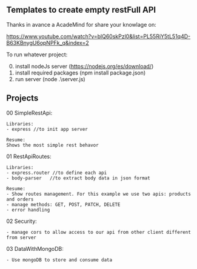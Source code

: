 
Templates to create empty restFull API
--------------------------------------

Thanks in avance a AcadeMind for share your knowlage on:

https://www.youtube.com/watch?v=blQ60skPzl0&list=PL55RiY5tL51q4D-B63KBnygU6opNPFk_q&index=2

To run whatever project:

0. install nodeJs server (https://nodejs.org/es/download/)
1. install required packages (npm install package.json)
2. run server (node .\server.js)

Projects
--------
00 SimpleRestApi:

    Libraries:
    - express //to init app server
    
    Resume:
    Shows the most simple rest behavor

01 RestApiRoutes:

    Libraries:
    - express.router //to define each api
    - body-parser   //to extract body data in json format

    Resume:
    - Show routes management. For this example we use two apis: products and orders
    - manage methods: GET, POST, PATCH, DELETE 
    - error handling

02 Security:

    - manage cors to allow access to our api from other client different from server

03 DataWithMongoDB:

    - Use mongoDB to store and consume data